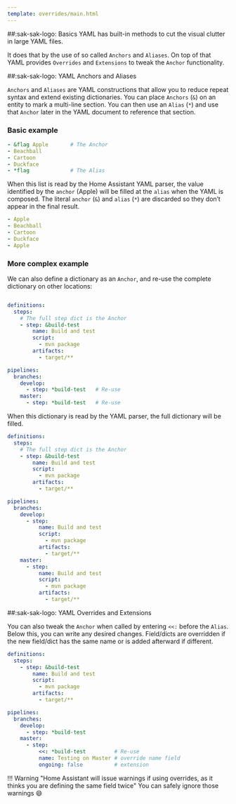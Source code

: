 ```yaml
---
template: overrides/main.html
---
```

<!-- GT/GL -->

##:sak-sak-logo: Basics
YAML has built-in methods to cut the visual clutter in large YAML files.

It does that by the use of so called `Anchors` and `Aliases`. On top of that YAML provides `Overrides` and `Extensions` to tweak the `Anchor` functionality.

##:sak-sak-logo: YAML Anchors and Aliases

`Anchors` and `Aliases` are YAML constructions that allow you to reduce repeat syntax and extend existing dictionaries. You can place `Anchors` (`&`) on an entity to mark a multi-line section. You can then use an `Alias` (`*`) and use that `Anchor` later in the YAML document to reference that section.

### Basic example

```yaml title="Source" linenums="1" hl_lines="1 5"
- &flag Apple       # The Anchor
- Beachball
- Cartoon
- Duckface
- *flag             # The Alias
```

When this list is read by the Home Assistant YAML parser, the value identified by the `anchor` (Apple) will be filled at the `alias` when the YAML is composed. The literal `anchor` (`&`) and `alias` (`*`) are discarded so they don’t appear in the final result.

```yaml title="Result" linenums="1" hl_lines="1 5"
- Apple
- Beachball
- Cartoon
- Duckface
- Apple
```

### More complex example

We can also define a dictionary as an `Anchor`, and re-use the complete dictionary on other locations:

```yaml title="Source" linenums="1" hl_lines="4-9 14 16"

definitions: 
  steps:
    # The full step dict is the Anchor
    - step: &build-test
        name: Build and test
        script:
          - mvn package
        artifacts:
          - target/**

pipelines:
  branches:
    develop:
      - step: *build-test   # Re-use 
    master:
      - step: *build-test   # Re-use 
```

When this dictionary is read by the YAML parser, the full dictionary will be filled.

```yaml title="Result" linenums="1" hl_lines="4 15-19 21-26"
definitions: 
  steps:
    # The full step dict is the Anchor
    - step: &build-test
        name: Build and test
        script:
          - mvn package
        artifacts:
          - target/**

pipelines:
  branches:
    develop:
      - step:
          name: Build and test
          script:
            - mvn package
          artifacts:
            - target/**
    master:
      - step:
          name: Build and test
          script:
            - mvn package
          artifacts:
            - target/**
```

##:sak-sak-logo: YAML Overrides and Extensions

You can also tweak the `Anchor` when called by entering `<<:` before the `Alias`. Below this, you can write any desired changes. Field/dicts are overridden if the new field/dict has the same name or is added afterward if different.

```yaml linenums="1" hl_lines="17-19"
definitions: 
  steps:
    - step: &build-test
        name: Build and test
        script:
          - mvn package
        artifacts:
          - target/**

pipelines:
  branches:
    develop:
      - step: *build-test
    master:
      - step: 
          <<: *build-test         # Re-use
          name: Testing on Master # override name field
          ongoing: false          # extension
```

!!! Warning "Home Assistant will issue warnings if using overrides, as it thinks you are defining the same field twice"
    You can safely ignore those warnings :smile: 